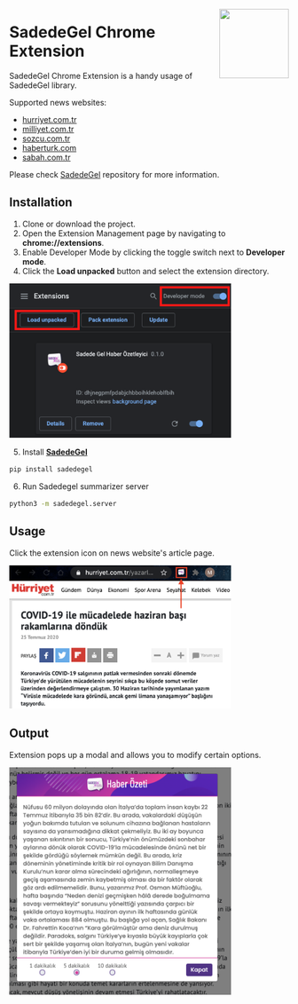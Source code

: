 <a href="http://sadedegel.ai/"><img src="https://avatars0.githubusercontent.com/u/2204565?s=280&v=4" width="125" height="125" align="right" /></a>

# SadedeGel Chrome Extension

SadedeGel Chrome Extension is a handy usage of SadedeGel library. 

Supported news websites:
* [hurriyet.com.tr](https://www.hurriyet.com.tr/)
* [milliyet.com.tr](https://www.milliyet.com.tr/)
* [sozcu.com.tr](https://www.sozcu.com.tr/)
* [haberturk.com](https://haberturk.com/)
* [sabah.com.tr](https://www.sabah.com.tr/)

Please check [SadedeGel](https://github.com/GlobalMaksimum/sadedegel) repository for more information.

## Installation

1. Clone or download the project. 
2. Open the Extension Management page by navigating to <b>chrome://extensions</b>. 
3. Enable Developer Mode by clicking the toggle switch next to <b>Developer mode</b>. 
4. Click the <b>Load unpacked</b> button and select the extension directory. 

<img src="images/load_extension.png" width="400"> 

5. Install <b>[SadedeGel](https://github.com/GlobalMaksimum/sadedegel)</b> 
```bash 
pip install sadedegel
``` 
6. Run Sadedegel summarizer server
```bash
python3 -m sadedegel.server 
```


## Usage
Click the extension icon on news website's article page.

<img src="images/usage.png" width="400">

## Output
Extension pops up a modal and allows you to modify certain options.

<img src="images/modal.png" width="400">
